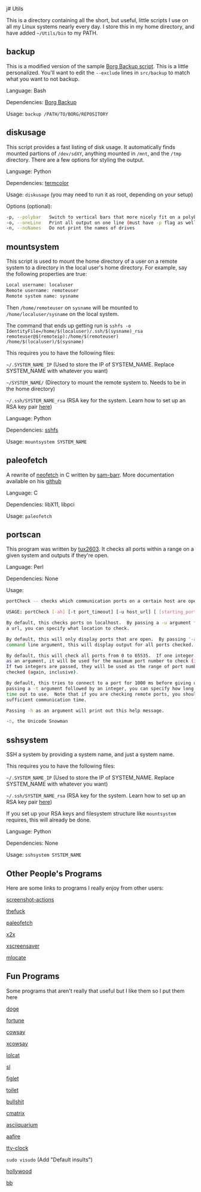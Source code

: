 j# Utils

This is a directory containing all the short, but useful, little scripts I use on all my Linux systems nearly every day. I store this in my home directory, and have added `~/Utils/bin` to my PATH.

## backup

This is a modified version of the sample [Borg Backup script](https://borgbackup.readthedocs.io/en/stable/quickstart.html). This is a little personalized. You'll want to edit the `--exclude` lines in `src/backup` to match what you want to not backup.

Language: Bash

Dependencies: [Borg Backup](https://borgbackup.readthedocs.io/en/1.1-maint/installation.html)

Usage: `backup /PATH/TO/BORG/REPOSITORY`

## diskusage

This script provides a fast listing of disk usage. It automatically finds mounted partions of `/dev/sdXY`, anything mounted in `/mnt`, and the `/tmp` directory. There are a few options for styling the output.

Language: Python

Dependencies: [termcolor](https://pypi.org/project/termcolor2/)

Usage: `diskusage` (you may need to run it as root, depending on your setup)

Options (optional):

``` bash
-p, --polybar   Switch to vertical bars that more nicely fit on a polybar
-o, --oneLine   Print all output on one line (must have -p flag as well to work)
-n, --noNames   Do not print the names of drives
```

## mountsystem

This script is used to mount the home directory of a user on a remote system to a directory in the local user's home directory. For example, say the following properties are true:

``` bash
Local username: localuser
Remote username: remoteuser
Remote system name: sysname
```

Then
`/home/remoteuser` on `sysname` will be mounted to `/home/localuser/sysname` on the local system.

The command that ends up getting run is
`sshfs -o IdentityFile=/home/$(localuser)/.ssh/$(sysname)_rsa remoteuser@$(remoteip):/home/$(remoteuser) /home/$(localuser)/$(sysname)`

This requires you to have the following files:

`~/.SYSTEM_NAME_IP`  (Used to store the IP of SYSTEM_NAME. Replace SYSTEM_NAME with whatever you want)

`~/SYSTEM_NAME/`     (Directory to mount the remote system to. Needs to be in the home directory)

`~/.ssh/SYSTEM_NAME_rsa`  (RSA key for the system. Learn how to set up an RSA key pair [here](https://www.digitalocean.com/community/tutorials/how-to-set-up-ssh-keys--2))

Language: Python

Dependencies: [sshfs](https://github.com/libfuse/sshfs)

Usage: `mountsystem SYSTEM_NAME`

## paleofetch

A rewrite of [neofetch](https://github.com/dylanaraps/neofetch) in C written by [sam-barr](https://github.com/sam-barr). More documentation available on his [github](https://github.com/sam-barr/paleofetch)

Language: C

Dependencies: libX11, libpci

Usage: `paleofetch`

## portscan

This program was written by [tux2603](https://github.com/tux2603/QuickLittleUtils/blob/master/portCheck). It checks all ports within a range on a given system and outputs if they're open.

Language: Perl

Dependencies: None

Usage:

``` bash
portCheck -- checks which communication ports on a certain host are open

USAGE: portCheck [-ah] [-t port_timeout] [-u host_url] [ [starting_port] ending_port]

By default, this checks ports on localhost.  By passing a -u argument followed by
a url, you can specify what location to check.

By default, this will only display ports that are open.  By passing '-a' as a
command line argument, this will display output for all ports checked.

By default, this will check all ports from 0 to 65535.  If one integer is passed
as an argument, it will be used for the maximum port number to check (inclusive).
If two integers are passed, they will be used as the range of port numbers to be
checked (again, inclusive).

By default, this tries to connect to a port for 1000 ms before giving up.  By
passing a -t argument followed by an integer, you can specify how long of a
time out to use.  Note that if you are checking remote ports, you should allow for
sufficient communication time.

Passing -h as an argument will print out this help message.

-☃, the Unicode Snowman
```

## sshsystem

SSH a system by providing a system name, and just a system name.

This requires you to have the following files:

`~/.SYSTEM_NAME_IP`  (Used to store the IP of SYSTEM_NAME. Replace SYSTEM_NAME with whatever you want)

`~/.ssh/SYSTEM_NAME_rsa`  (RSA key for the system. Learn how to set up an RSA key pair [here](https://www.digitalocean.com/community/tutorials/how-to-set-up-ssh-keys--2))

If you set up your RSA keys and filesystem structure like `mountsystem` requires, this will already be done.

Language: Python

Dependencies: None

Usage: `sshsystem SYSTEM_NAME`

## Other People's Programs

Here are some links to programs I really enjoy from other users:

[screenshot-actions](https://github.com/jrodal98/screenshot-actions)

[thefuck](https://github.com/nvbn/thefuck)

[paleofetch](https://github.com/sam-barr/paleofetch)

[x2x](https://www.youtube.com/watch?v=umC_zUPGrp4&list=WL&index=7&t=0s)

[xscreensaver](https://www.jwz.org/xscreensaver/)

[mlocate](https://wiki.archlinux.org/index.php/Mlocate)

## Fun Programs

Some programs that aren't really that useful but I like them so I put them here

[doge](https://github.com/thiderman/doge)

[fortune](https://wiki.archlinux.org/index.php/Fortune)

[cowsay](https://github.com/piuccio/cowsay)

[xcowsay](https://github.com/Tuczi/xcowsay)

[lolcat](https://github.com/busyloop/lolcat)

[sl](https://github.com/mtoyoda/sl)

[figlet](http://www.figlet.org/)

[toilet](http://caca.zoy.org/wiki/toilet)

[bullshit](https://github.com/fceschmidt/bullshit-arch/)

[cmatrix](https://github.com/abishekvashok/cmatrix)

[asciiquarium](https://github.com/cmatsuoka/asciiquarium)

[aafire](https://github.com/Softmuppen/aafire)

[tty-clock](https://github.com/xorg62/tty-clock)

`sudo visudo` (Add "Default insults")

[hollywood](https://github.com/dustinkirkland/hollywood)

[bb](https://aur.archlinux.org/packages/bb/)
